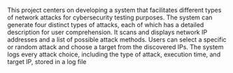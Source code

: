 This project centers on developing a system that facilitates different types of network attacks for cybersecurity testing purposes. The system can generate four distinct types of attacks, each of which has a detailed description for user comprehension. It scans and displays network IP addresses and a list of possible attack methods. Users can select a specific or random attack and choose a target from the discovered IPs. The system logs every attack choice, including the type of attack, execution time, and target IP, stored in a log file

